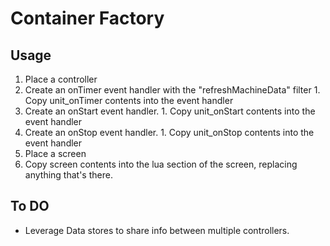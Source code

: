 # Container Factory

## Usage
1. Place a controller
  1. Create an onTimer event handler with the "refreshMachineData" filter
    1. Copy unit_onTimer contents into the event handler
  1. Create an onStart event handler.
    1. Copy unit_onStart contents into the event handler
  1.  Create an onStop event handler.
    1. Copy unit_onStop contents into the event handler
1. Place a screen
  1. Copy screen contents into the lua section of the screen, replacing anything that's there.

## To DO
* Leverage Data stores to share info between multiple controllers.
